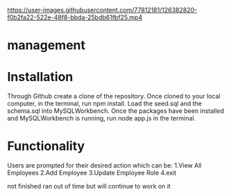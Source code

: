 

https://user-images.githubusercontent.com/77812181/126382820-f0b2fa22-522e-48f8-bbda-25bdb61fbf25.mp4

# management

# Installation
Through Github create a clone of the repository.
Once cloned to your local computer, in the terminal, run npm install.
Load the seed.sql and the schema.sql into MySQLWorkbench.
Once the packages have been installed and MySQLWorkbench is running, run node app.js in the terminal.

# Functionality
Users are prompted for their desired action which can be:
1.View All Employees
2.Add Employee
3.Update Employee Role
4.exit

not finished ran out of time but will continue to work on it
